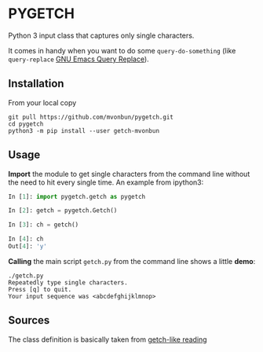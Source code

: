 # PYGETCH
Python 3 input class that captures only single characters.

It comes in handy when you want to do some `query-do-something` (like
`query-replace`
[GNU Emacs Query Replace](https://www.gnu.org/software/emacs/manual/html_node/emacs/Query-Replace.html)).

## Installation

From your local copy
``` shell
git pull https://github.com/mvonbun/pygetch.git
cd pygetch
python3 -m pip install --user getch-mvonbun
```


## Usage
**Import** the module to get single characters from the command line without the
need to hit <ENTER> every single time. An example from ipython3:
``` python
In [1]: import pygetch.getch as pygetch

In [2]: getch = pygetch.Getch()

In [3]: ch = getch()

In [4]: ch
Out[4]: 'y'

```


**Calling** the main script `getch.py` from the command line shows a little
**demo**:
``` shell
./getch.py 
Repeatedly type single characters.
Press [q] to quit.
Your input sequence was <abcdefghijklmnop>
```


## Sources
The class definition is basically taken from
[getch-like reading](http://code.activestate.com/recipes/134892-getch-like-unbuffered-character-reading-from-stdin/)

